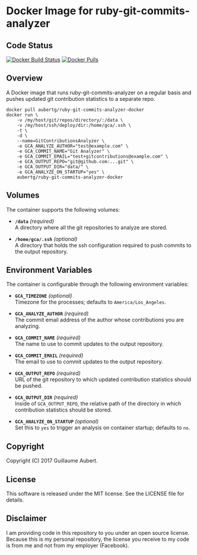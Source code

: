 Docker Image for ruby-git-commits-analyzer
==========================================


Code Status
-----------

[![Docker Build Status](https://img.shields.io/docker/build/aubertg/ruby-git-commits-analyzer-docker.svg)](https://hub.docker.com/r/aubertg/ruby-git-commits-analyzer-docker/builds/)
[![Docker Pulls](https://img.shields.io/docker/pulls/aubertg/ruby-git-commits-analyzer-docker.svg)](https://hub.docker.com/r/aubertg/ruby-git-commits-analyzer-docker/)


Overview
--------

A Docker image that runs ruby-git-commits-analyzer on a regular basis and pushes updated git contribution statistics to a separate repo.

	docker pull aubertg/ruby-git-commits-analyzer-docker
	docker run \
		-v /my/host/git/repos/directory/:/data \
		-v /my/host/ssh/deploy/dir:/home/gca/.ssh \
		-t \
		-d \
		--name=GitContributionsAnalyzer \
		-e GCA_ANALYZE_AUTHOR="test@example.com" \
		-e GCA_COMMIT_NAME="Git Analyzer" \
		-e GCA_COMMIT_EMAIL="test+gitcontributions@example.com" \
		-e GCA_OUTPUT_REPO="git@github.com:...git" \
		-e GCA_OUTPUT_DIR="data/" \
		-e GCA_ANALYZE_ON_STARTUP="yes" \
		aubertg/ruby-git-commits-analyzer-docker


Volumes
-------

The container supports the following volumes:

* **`/data`** *(required)*  
  A directory where all the git repositories to analyze are stored.

* **`/home/gca/.ssh`** *(optional)*  
	A directory that holds the ssh configuration required to push commits to the
	output repository.


Environment Variables
---------------------

The container is configurable through the following environment variables:

* **`GCA_TIMEZONE`** *(optional)*  
  Timezone for the processes; defaults to `America/Los_Angeles`.

* **`GCA_ANALYZE_AUTHOR`** *(required)*  
	The commit email address of the author whose contributions you are analyzing.

* **`GCA_COMMIT_NAME`** *(required)*  
	The name to use to commit updates to the output repository.

* **`GCA_COMMIT_EMAIL`** *(required)*  
	The email to use to commit updates to the output repository.

* **`GCA_OUTPUT_REPO`** *(required)*  
	URL of the git repository to which updated contribution statistics should be
	pushed.

* **`GCA_OUTPUT_DIR`** *(required)*  
	Inside of `GCA_OUTPUT_REPO`, the relative path of the directory in which
	contribution statistics should be stored.

* **`GCA_ANALYZE_ON_STARTUP`** *(optional)*  
	Set this to `yes` to trigger an analysis on container startup; defaults to `no`.


Copyright
---------

Copyright (C) 2017 Guillaume Aubert.


License
-------

This software is released under the MIT license. See the LICENSE file for
details.


Disclaimer
----------

I am providing code in this repository to you under an open source license.
Because this is my personal repository, the license you receive to my code is
from me and not from my employer (Facebook).

